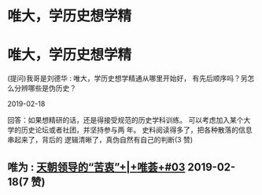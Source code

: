 # 唯大，学历史想学精

# 唯大，学历史想学精

(提问)我哥是刘德华 : 唯大，学历史想学精通从哪里开始好， 有先后顺序吗？另怎么分辨哪些是伪历史？

2019-02-18

回答：如果想精研的话，还是得接受规范的历史学科训练。 可以考虑加入某个大学的历史论坛或者社团，并坚持参与两 年。 史料阅读得多了，把各种散落的信息串起来了，背后的 逻辑清晰了，真伪自然有自己的判断(3 赞)

## 唯为 : [天朝领导的](https://mp.weixin.qq.com/s/xyptIPDnLqghVTSMpU9xgA)[“](https://mp.weixin.qq.com/s/xyptIPDnLqghVTSMpU9xgA)[苦衷](https://mp.weixin.qq.com/s/xyptIPDnLqghVTSMpU9xgA)[”+|+](https://mp.weixin.qq.com/s/xyptIPDnLqghVTSMpU9xgA)[唯荟](https://mp.weixin.qq.com/s/xyptIPDnLqghVTSMpU9xgA)[+#03](https://mp.weixin.qq.com/s/xyptIPDnLqghVTSMpU9xgA) 2019-02-18(7 赞)